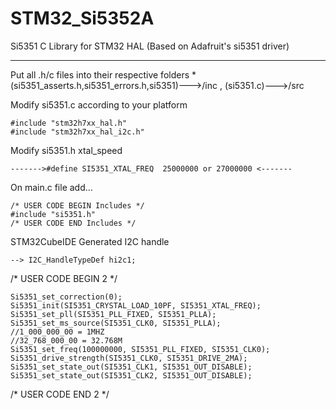 
# STM32_Si5352A
Si5351 C Library for STM32 HAL (Based on Adafruit's si5351 driver)
******************************************************************************
Put all .h/c files into their respective folders
*
(si5351_asserts.h,si5351_errors.h,si5351)--->/inc   , (si5351.c)--->/src

Modify si5351.c according to your platform
```
#include "stm32h7xx_hal.h"
#include "stm32h7xx_hal_i2c.h"
```

Modify si5351.h xtal_speed
```
------->#define SI5351_XTAL_FREQ  25000000 or 27000000 <-------
```

On main.c file add...
```
/* USER CODE BEGIN Includes */
#include "si5351.h"
/* USER CODE END Includes */
```
STM32CubeIDE Generated I2C handle
```
--> I2C_HandleTypeDef hi2c1;
```

  /* USER CODE BEGIN 2 */
  ```
  Si5351_set_correction(0);
  Si5351_init(SI5351_CRYSTAL_LOAD_10PF, SI5351_XTAL_FREQ);
  Si5351_set_pll(SI5351_PLL_FIXED, SI5351_PLLA);
  Si5351_set_ms_source(SI5351_CLK0, SI5351_PLLA);
  //1_000_000_00 = 1MHZ
  //32_768_000_00 = 32.768M
  Si5351_set_freq(100000000, SI5351_PLL_FIXED, SI5351_CLK0);
  Si5351_drive_strength(SI5351_CLK0, SI5351_DRIVE_2MA);
  Si5351_set_state_out(SI5351_CLK1, SI5351_OUT_DISABLE);
  Si5351_set_state_out(SI5351_CLK2, SI5351_OUT_DISABLE);
  ```
  /* USER CODE END 2 */

